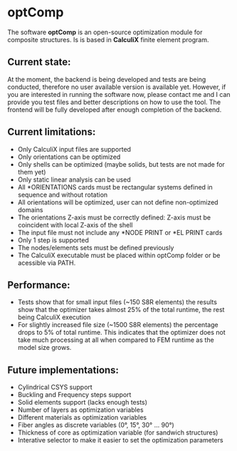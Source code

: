 # optComp
The software **optComp** is an open-source optimization module for composite structures. Is is based in **CalculiX** finite element program.

## Current state:
At the moment, the backend is being developed and tests are being conducted, therefore no user available version is available yet. However, if you are interested in running the software now, please contact me and I can provide you test files and better descriptions on how to use the tool. The frontend will be fully developed after enough completion of the backend.

## Current limitations:
- Only CalculiX input files are supported
- Only orientations can be optimized
- Only shells can be optimized (maybe solids, but tests are not made for them yet)
- Only static linear analysis can be used
- All *ORIENTATIONS cards must be rectangular systems defined in sequence and without rotation
- All orientations will be optimized, user can not define non-optimized domains
- The orientations Z-axis must be correctly defined: Z-axis must be coincident with local Z-axis of the shell
- The input file must not include any *NODE PRINT or *EL PRINT cards
- Only 1 step is supported
- The nodes/elements sets must be defined previously
- The CalculiX executable must be placed within optComp folder or be acessible via PATH.

## Performance:
- Tests show that for small input files (~150 S8R elements) the results show that the optimizer takes almost 25% of the total runtime, the rest being CalculiX execution
- For slightly increased file size (~1500 S8R elements) the percentage drops to 5% of total runtime. This indicates that the optimizer does not take much processing at all when compared to FEM runtime as the model size grows.

## Future implementations:
- Cylindrical CSYS support
- Buckling and Frequency steps support
- Solid elements support (lacks enough tests)
- Number of layers as optimization variables
- Different materials as optimization variables
- Fiber angles as discrete variables (0°, 15°, 30° ... 90°)
- Thickness of core as optimization variable (for sandwich structures)
- Interative selector to make it easier to set the optimization parameters
